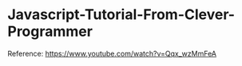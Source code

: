 # Javascript-Tutorial-From-Clever-Programmer
Reference: https://www.youtube.com/watch?v=Qqx_wzMmFeA
